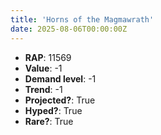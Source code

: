 ```yaml
---
title: 'Horns of the Magmawrath'
date: 2025-08-06T00:00:00Z
---
```

- **RAP**: 11569
- **Value**: -1
- **Demand level**: -1
- **Trend**: -1
- **Projected?**: True
- **Hyped?**: True
- **Rare?**: True
